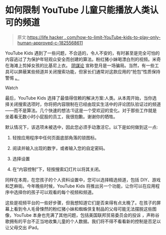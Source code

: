 # 如何限制 YouTube 儿童只能播放人类认可的频道

> 原文:[https://life hacker . com/how-to-limit-YouTube-kids-to-play-only-human-approved-c-1825568611](https://lifehacker.com/how-to-limit-youtube-kids-to-play-only-human-approved-c-1825568611)

YouTube Kids 遇到了一些问题，不合适的，令人不安的，有时甚至是完全可怕的内容逃过了为保护年轻观众安全而创建的算法。粉红猪小妹喝漂白剂的视频。米奇在海滩上剪掉女孩的比基尼上衣。 [阴谋论](http://www.businessinsider.com/youtube-suggested-conspiracy-videos-to-children-using-its-kids-app-2018-3?r=UK&IR=T) 宣称登月是一场骗局。当然，有一些工具可以屏蔽某些频道并关闭搜索功能，但家长们通常对这款应用的“抢包”性质保持警惕 [。](https://www.commonsensemedia.org/app-reviews/youtube-kids/user-reviews/adult) 

Watch

最后，YouTube Kids 选择了最值得信赖的解决方案:人类。从本周开始，当你选择关闭搜索选项时，你将把内容限制在已经由现实生活中的评论团队验证过的频道——而不是算法。几个快速的想法:1)这是一个受欢迎的变化。对于那些工作就是坐着看无数小时小屁股的员工，我很抱歉。谢谢你的牺牲。

默认情况下，该选项未被选中，因此您必须手动激活它。以下是如何做到这一点:

1.  轻按应用程序中任何页面底部角落的锁图标。
2.  阅读并输入出现的数字，或者输入您的自定密码。
3.  选择设置

4.  在“内容控制”下，轻按搜索幻灯片以将其关闭。

同样在本周，在您孩子的个人资料设置中，您可以选择精选频道，包括 DIY、游戏和芝麻街。今年晚些时候，YouTube Kids 将推出另一个功能，让你可以在应用程序中选择你的孩子可以观看的每个视频和频道。

这些是视频平台的一些好步骤，但我想知道它们是否来得有点太晚了。在孩子的屏幕上看到令人毛骨悚然的粉红猪小妹和蜘蛛侠复制品的父母可能无法摆脱这些图像，YouTube 本身也充满了其他问题，包括美国联邦贸易委员会的投诉 ，声称谷歌拥有的平台不正当地收集儿童的个人数据。我们将不得不看看新的控制是否足以让父母交出 iPad。